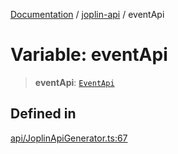 [Documentation](../../packages.md) / [joplin-api](../index.md) / eventApi

# Variable: eventApi

> **eventApi**: [`EventApi`](../classes/EventApi.md)

## Defined in

[api/JoplinApiGenerator.ts:67](https://github.com/rxliuli/joplin-utils/blob/a3a4c55f9104da0aa8b36da1259d082b810b3d68/packages/joplin-api/src/api/JoplinApiGenerator.ts#L67)
